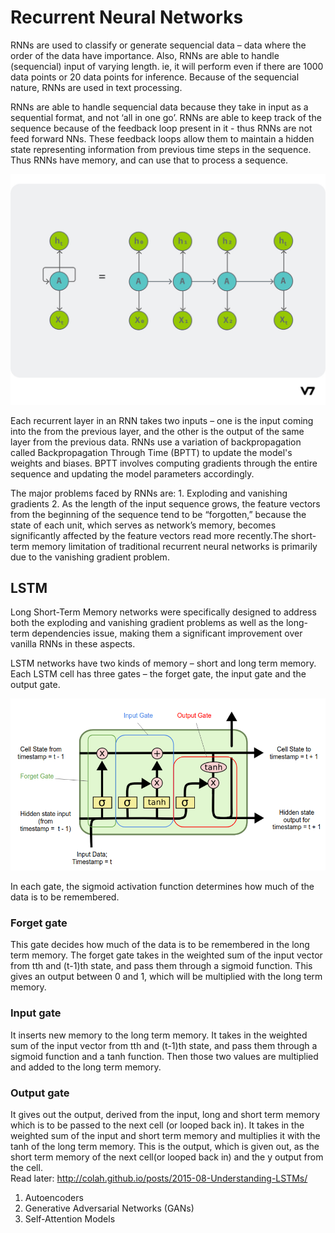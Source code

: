 # Recurrent Neural Networks
RNNs are used to classify or generate sequencial data – data where the order of the data have importance. Also, RNNs are able to handle (sequencial) input of varying length. ie, it will perform even if there are 1000 data points or 20 data points for inference. Because of the sequencial nature, RNNs are used in text processing.

RNNs are able to handle sequencial data because they take in input as a sequential format, and not ‘all in one go’. RNNs are able to keep track of the sequence because of the feedback loop present in it - thus RNNs are not feed forward NNs. These feedback loops allow them to maintain a hidden state representing information from previous time steps in the sequence. Thus RNNs have memory, and can use that to process a sequence.

![Alt text](image-10.png)

Each recurrent layer in an RNN takes two inputs – one is the input coming into the from the previous layer, and the other is the output of the same layer from the previous data. RNNs use a variation of backpropagation called Backpropagation Through Time (BPTT) to update the model's weights and biases. BPTT involves computing gradients through the entire sequence and updating the model parameters accordingly.

The major problems faced by RNNs are:
    1. Exploding and vanishing gradients
    2. As the length of the input sequence grows, the feature vectors from the beginning of the sequence tend to be “forgotten,” because the state of each unit, which serves as network’s memory, becomes significantly affected by the feature vectors read more recently.The short-term memory limitation of traditional recurrent neural networks is primarily due to the vanishing gradient problem.

## LSTM 
Long Short-Term Memory networks were specifically designed to address both the exploding and vanishing gradient problems as well as the long-term dependencies issue, making them a significant improvement over vanilla RNNs in these aspects.

LSTM networks have two kinds of memory – short and long term memory. Each LSTM cell has three gates –  the forget gate, the input gate and the output gate.

![Alt text](image-11.png)

In each gate, the sigmoid activation function determines how much of the data is to be remembered.

### Forget gate
This gate decides how much of the data is to be remembered in the long term memory. The forget gate takes in the weighted sum of the input vector from tth and (t-1)th state, and pass them through a sigmoid function. This gives an output between 0 and 1, which will be multiplied with the long term memory. 

### Input gate
It inserts new memory to the long term memory. It takes in the weighted sum of the input vector from tth and (t-1)th state, and pass them through a sigmoid function and a tanh function. Then those two values are multiplied and added to the long term memory.

### Output gate
It gives out the output, derived from the input, long and short term memory which is to be passed to the next cell (or looped back in). It takes in the weighted sum of the input and short term memory and multiplies it with the tanh of the long term memory. This is the output, which is given out, as the short term memory of the next cell(or looped back in) and the y output from the cell.  
Read later: http://colah.github.io/posts/2015-08-Understanding-LSTMs/


 1. Autoencoders
 2. Generative Adversarial Networks (GANs)
 3. Self-Attention Models
